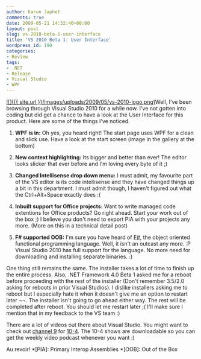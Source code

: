 ```yaml
---
author: Karun Japhet
comments: true
date: 2009-05-21 14:32:40+00:00
layout: post
slug: vs-2010-beta-1-user-interface
title: 'VS 2010 Beta 1: User Interface'
wordpress_id: 190
categories:
- Review
tags:
- .NET
- Release
- Visual Studio
- WPF
---
```


[![]({{ site.url }}/images/uploads/2009/05/vs-2010-logo.png)](http://en.wikipedia.org/wiki/Microsoft_Visual_Studio)Well, I've been browsing through Visual Studio 2010 for a while now. I've not gotten into coding but did get a chance to have a look at the User Interface for this product. Here are some of the things I've noticed.



	
  1. **WPF is in:** Oh yes, you heard right! The start page uses WPF for a clean and slick use. Have a look at the start screen (image in the gallery at the bottom)

	
  2. **New context highlighting:** Its bigger and better than ever! The editor looks slicker that ever before and I'm loving every byte of it ;)

	
  3. **Changed Intellisense drop down menu:** I must admit, my favourite part of the VS editor is its code intellisense and they have changed things up a bit in this department. I must admit though, I haven't figured out what the Ctrl+Alt+Space exactly does :(

	
  4. **Inbuilt support for Office projects:** Want to write managed code extentions for Office products? Go right ahead. Start your work out of the box ;) I believe you don't need to export PIA with your projects any more. (More on this in a technical detail post)

	
  5. **F# supported OOB:** I'm sure you have heard of [F#](http://en.wikipedia.org/wiki/F_Sharp_(programming_language)), the object oriented functional programming language. Well, it isn't an outcast any more. :P Visual Studio 2010 has full support for the language. No more need for downloading and installing separate binaries. :)


One thing still remains the same. The installer takes a lot of time to finish up the entire process. Also, .NET Framework 4.0 Beta 1 asked me for a reboot before proceeding with the rest of the installer (Don't remember 3.5/2.0 asking for reboots in prior Visual Studios). I dislike installers asking me to reboot but I especially hate it when it doesn't give me an option to restart later ¬¬. The installer isn't going to go ahead either way. The rest will be completed after reboot. You should let me restart later ;( I'll make sure I mention that in my feedback to the VS team :)

There are a lot of videos out there about Visual Studio. You might want to check out [channel 9](http://channel9.msdn.com/) for [10-4](http://channel9.msdn.com/shows/10-4/). The 10-4 shows are downloadable so you can get the weekly video podcast whenever you want :)

Au revoir!
  *[PIA]: Primary Interop Assemblies
  *[OOB]: Out of the Box
